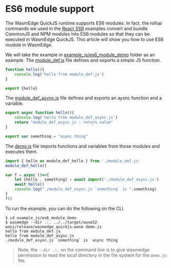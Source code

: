 # ES6 module support

The WasmEdge QuickJS runtime supports ES6 modules. In fact, the rollup commands we used in the [React SSR](ssr.md) examples convert and bundle CommonJS and NPM modules into ES6 modules so that they can be executed in WasmEdge QuickJS. This article will show you how to use ES6 module in WasmEdge.

We will take the example in [example_js/es6_module_demo](https://github.com/second-state/wasmedge-quickjs/tree/main/example_js/es6_module_demo) folder as an example. The [module_def.js](https://github.com/second-state/wasmedge-quickjs/blob/main/example_js/es6_module_demo/module_def.js) file defines and exports a simple JS function.

```javascript
function hello(){
    console.log('hello from module_def.js')
}

export {hello}
```

The [module_def_async.js](https://github.com/second-state/wasmedge-quickjs/blob/main/example_js/es6_module_demo/module_def_async.js) file defines and exports an aysnc function and a variable.

```javascript
export async function hello(){
    console.log('hello from module_def_async.js')
    return "module_def_async.js : return value"
}

export var something = "async thing"
```

The [demo.js](https://github.com/second-state/wasmedge-quickjs/blob/main/example_js/es6_module_demo/demo.js) file imports functions and variables from those modules and executes them.

```javascript
import { hello as module_def_hello } from './module_def.js'
module_def_hello()

var f = async ()=>{
    let {hello , something} = await import('./module_def_async.js')
    await hello()
    console.log("./module_def_async.js `something` is ",something)
}
f()
```

To run the example, you can do the following on the CLI.

```
$ cd example_js/es6_module_demo
$ wasmedge --dir .:. ../../target/wasm32-wasi/release/wasmedge_quickjs.wasm demo.js
hello from module_def.js
hello from module_def_async.js
./module_def_async.js `something` is  async thing
```

> Note, the `--dir .:.` on the command line is to give wasmedge permission to read the local directory in the file system for the `demo.js` file.
